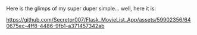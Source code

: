 Here is the glimps of my super duper simple... well, here it is:

https://github.com/Secretor007/Flask_MovieList_App/assets/59902356/640675ec-4ff8-4486-9fb1-a371457342ab
